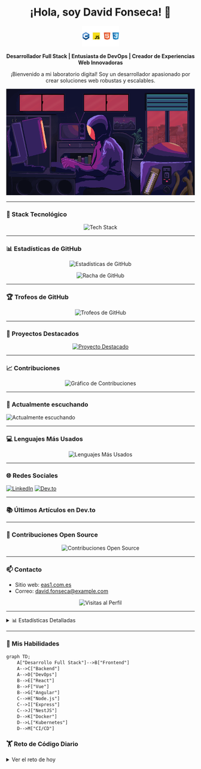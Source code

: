 <h1 align="center">
  ¡Hola, soy David Fonseca! 👋
</h1>

<p align="center">
  <img src="images/11111111.png" alt="Mi Proyecto" width="100" />
</p>

<p align="center">
  <strong>Desarrollador Full Stack | Entusiasta de DevOps | Creador de Experiencias Web Innovadoras</strong>
</p>

<p align="center">
  ¡Bienvenido a mi laboratorio digital! Soy un desarrollador apasionado por crear soluciones web robustas y escalables.
</p>

<p align="center">
  <img src="images/coding.webp" alt="Coding GIF" />
</p>

---

### 🚀 Stack Tecnológico

<p align="center">
  <img src="https://skillicons.dev/icons?i=js,ts,react,vue,angular,nodejs,express,nestjs,docker,kubernetes,aws,gcp,mongodb,postgres,redis" alt="Tech Stack" />
</p>

---

### 📊 Estadísticas de GitHub

<p align="center">
  <img src="https://github-readme-stats.vercel.app/api?username=DavidCreat&show_icons=true&theme=radical" alt="Estadísticas de GitHub" />
</p>

<p align="center">
  <img src="https://github-readme-streak-stats.herokuapp.com/?user=DavidCreat&theme=radical" alt="Racha de GitHub" />
</p>

---

### 🏆 Trofeos de GitHub

<p align="center">
  <img src="https://github-profile-trophy.vercel.app/?username=DavidCreat&theme=darkhub&no-frame=true&row=1&column=7" alt="Trofeos de GitHub" />
</p>

---

### 🌟 Proyectos Destacados

<p align="center">
  <a href="https://github.com/DavidCreat/Sistema-de-Gestion-Orgnizada">
    <img src="https://github-readme-stats.vercel.app/api/pin/?username=DavidCreat&repo=Sistema-de-Gestion-Orgnizada&theme=radical" alt="Proyecto Destacado" />
  </a>
</p>

---

### 📈 Contribuciones

<p align="center">
  <img src="https://github-readme-activity-graph.vercel.app/graph?username=DavidCreat&theme=react-dark&hide_border=true" alt="Gráfico de Contribuciones" />
</p>

---

### 🎵 Actualmente escuchando

![Actualmente escuchando](https://pixel.chat/8z3or-1tgfmQ3hr/faf6f9c4-8a95-4374-9293-a53fcfa0b5e9)

---

### 💻 Lenguajes Más Usados

<p align="center">
  <img src="https://github-readme-stats.vercel.app/api/top-langs/?username=DavidCreat&layout=compact&theme=radical" alt="Lenguajes Más Usados" />
</p>

---

### 🌐 Redes Sociales

  <a href="https://www.linkedin.com/in/david-fonseca-635a3b2a9/" target="_blank"><img src="https://img.shields.io/badge/LinkedIn-%230077B5.svg?&style=for-the-badge&logo=linkedin&logoColor=white" alt="LinkedIn" /></a>
  <a href="https://dev.to/davidcreat" target="_blank"><img src="https://img.shields.io/badge/DEV.TO-%230A0A0A.svg?&style=for-the-badge&logo=dev.to&logoColor=white" alt="Dev.to" /></a>
</p>

---

### 📚 Últimos Artículos en Dev.to

<!-- BLOG-POST-LIST:START -->
<!-- BLOG-POST-LIST:END -->

---

### 🤝 Contribuciones Open Source

<p align="center">
  <img src="https://github-contributor-stats.vercel.app/api?username=DavidCreat&limit=5&theme=radical&combine_all_yearly_contributions=true" alt="Contribuciones Open Source" />
</p>

---

### 📫 Contacto

- Sitio web: [eas1.com.es](https://eas1.com.es)
- Correo: [david.fonseca@example.com](mailto:david.fonseca@example.com)

<p align="center">
  <img src="https://komarev.com/ghpvc/?username=DavidCreat&label=Visitas%20al%20Perfil&color=blueviolet&style=flat" alt="Visitas al Perfil" />
</p>

---

<details>
  <summary>📊 Estadísticas Detalladas</summary>
  
  ### Wakatime Stats
  
  <img src="https://github-readme-stats.vercel.app/api/wakatime?username=DavidCreat&theme=radical" alt="Wakatime Stats" />
  
  ### Contribuciones por Hora del Día
  
  <img src="https://github-profile-summary-cards.vercel.app/api/cards/productive-time?username=DavidCreat&theme=radical" alt="Contribuciones por Hora" />
</details>


---

### 🎨 Mis Habilidades

```mermaid title="Habilidades de David Fonseca" type="diagram"
graph TD;
    A["Desarrollo Full Stack"]-->B["Frontend"]
    A-->C["Backend"]
    A-->D["DevOps"]
    B-->E["React"]
    B-->F["Vue"]
    B-->G["Angular"]
    C-->H["Node.js"]
    C-->I["Express"]
    C-->J["NestJS"]
    D-->K["Docker"]
    D-->L["Kubernetes"]
    D-->M["CI/CD"]
```
### 🏋️ Reto de Código Diario

<details>
<summary>Ver el reto de hoy</summary>

```
js project="Reto Diario" file="reto-del-dia.js" type="nodejs"
function fibonacci(n) {
  if (n <= 1) return n;
  return fibonacci(n - 1) + fibonacci(n - 2);
}

console.log("Los primeros 10 números de Fibonacci son:");
for (let i = 0; i < 10; i++) {
  console.log(fibonacci(i));
}
```
